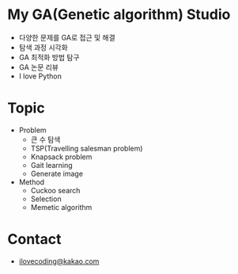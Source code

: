 # My GA(Genetic algorithm) Studio
- 다양한 문제를 GA로 접근 및 해결
- 탐색 과정 시각화
- GA 최적화 방법 탐구 
- GA 논문 리뷰
- I love Python
</n>

# Topic
- Problem
  - 큰 수 탐색
  - TSP(Travelling salesman problem)
  - Knapsack problem
  - Gait learning
  - Generate image
- Method
  - Cuckoo search
  - Selection
  - Memetic algorithm
</n>

# Contact
- ilovecoding@kakao.com
